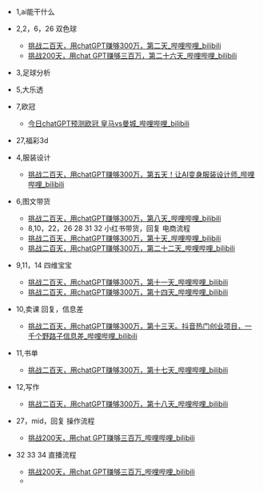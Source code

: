 - 1,ai能干什么
- 2,2，6，26 双色球 
	- [挑战二百天，用chatGPT赚够300万，第二天_哔哩哔哩_bilibili](https://www.bilibili.com/video/BV1qX4y1r75i?spm_id_from=333.788.recommend_more_video.-1&vd_source=dbf6bcb88ffa406224b1704eac3c988e)
	- [挑战200天，用chat GPT赚够三百万，第二十六天_哔哩哔哩_bilibili](https://www.bilibili.com/video/BV1F14y1k7B3/?spm_id_from=333.1387.collection.video_card.click&vd_source=dbf6bcb88ffa406224b1704eac3c988e)
- 3,足球分析
- 5,大乐透
- 7,欧冠
	- [今日chatGPT预测欧冠 皇马vs曼城_哔哩哔哩_bilibili](https://www.bilibili.com/video/BV1um4y1h79y/?spm_id_from=333.1387.collection.video_card.click&vd_source=dbf6bcb88ffa406224b1704eac3c988e)
- 27,福彩3d

- 4,服装设计
	- [挑战二百天，用chatGPT赚够300万，第五天！让AI变身服装设计师_哔哩哔哩_bilibili](https://www.bilibili.com/video/BV1Gm4y1U7Rz?spm_id_from=333.788.recommend_more_video.-1&vd_source=dbf6bcb88ffa406224b1704eac3c988e)
- 6,图文带货
	- [挑战二百天，用chatGPT赚够300万，第八天_哔哩哔哩_bilibili](https://www.bilibili.com/video/BV1UT411b7Qi?spm_id_from=333.788.recommend_more_video.-1&vd_source=dbf6bcb88ffa406224b1704eac3c988e)
	- 8,10，22，26 28 31 32 小红书带货，回复 电商流程
	- [挑战二百天，用chatGPT赚够300万，第十天_哔哩哔哩_bilibili](https://www.bilibili.com/video/BV1CM4y1i7rR?spm_id_from=333.788.recommend_more_video.-1&vd_source=dbf6bcb88ffa406224b1704eac3c988e)
	- [挑战二百天，用chatGPT赚够300万，第二十二天_哔哩哔哩_bilibili](https://www.bilibili.com/video/BV1Uh4y127oH/?spm_id_from=333.1387.collection.video_card.click&vd_source=dbf6bcb88ffa406224b1704eac3c988e)
- 9,11，14 四维宝宝
	- [挑战二百天，用chatGPT赚够300万，第十一天_哔哩哔哩_bilibili](https://www.bilibili.com/video/BV1UX4y1b7Pg?spm_id_from=333.788.recommend_more_video.-1&vd_source=dbf6bcb88ffa406224b1704eac3c988e)
	- [挑战二百天，用chatGPT赚够300万，第十四天_哔哩哔哩_bilibili](https://www.bilibili.com/video/BV1w14y1S7eb/?spm_id_from=333.1387.collection.video_card.click&vd_source=dbf6bcb88ffa406224b1704eac3c988e)
- 10,卖课 回复，信息差
	- [挑战二百天，用chatGPT赚够300万，第十三天。抖音热门创业项目，一千个野路子信息差_哔哩哔哩_bilibili](https://www.bilibili.com/video/BV1Xh4y1d7H5/?spm_id_from=333.1387.collection.video_card.click&vd_source=dbf6bcb88ffa406224b1704eac3c988e)
- 11,书单
	- [挑战二百天，用chatGPT赚够300万，第十七天_哔哩哔哩_bilibili](https://www.bilibili.com/video/BV1WX4y1v7e2/?spm_id_from=333.1387.collection.video_card.click&vd_source=dbf6bcb88ffa406224b1704eac3c988e)
- 12,写作
	- [挑战二百天，用chatGPT赚够300万，第十八天_哔哩哔哩_bilibili](https://www.bilibili.com/video/BV1Vg4y1P7ug/?spm_id_from=333.1387.collection.video_card.click&vd_source=dbf6bcb88ffa406224b1704eac3c988e)
- 27，mid，回复 操作流程
	- [挑战200天，用chat GPT赚够三百万_哔哩哔哩_bilibili](https://www.bilibili.com/video/BV1LN411n7E7/?spm_id_from=333.1387.collection.video_card.click&vd_source=dbf6bcb88ffa406224b1704eac3c988e)
- 32 33 34 直播流程
	- [挑战200天，用chat GPT赚够三百万_哔哩哔哩_bilibili](https://www.bilibili.com/video/BV1Q8411k7bH/?spm_id_from=333.1387.collection.video_card.click&vd_source=dbf6bcb88ffa406224b1704eac3c988e)
	- 

